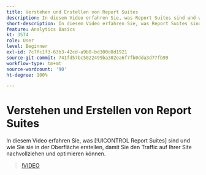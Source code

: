 ```yaml
---
title: Verstehen und Erstellen von Report Suites
description: In diesem Video erfahren Sie, was Report Suites sind und wie Sie sie in der Oberfläche erstellen, sodass Sie nachvollziehen und optimieren können, wer Ihre Site besucht.
short-description: In diesem Video erfahren Sie, was Report Suites sind und wie sie erstellt werden.
feature: Analytics Basics
kt: 3574
role: User
level: Beginner
exl-id: 7c7fc1f3-63b3-42cd-a9b8-bd300d8d1921
source-git-commit: 741fd57bc5022499ba302ea6f7fb0dda3d77fb99
workflow-type: tm+mt
source-wordcount: '90'
ht-degree: 100%

---
```


# Verstehen und Erstellen von Report Suites

In diesem Video erfahren Sie, was [!UICONTROL Report Suites] sind und wie Sie sie in der Oberfläche erstellen, damit Sie den Traffic auf Ihrer Site nachvollziehen und optimieren können.

>[!VIDEO](https://video.tv.adobe.com/v/31820/?quality=12&learn=on&captions=ger)
